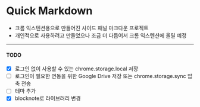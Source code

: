 # Quick Markdown

- 크롬 익스텐션용으로 만들어진 사이드 패널 마크다운 프로젝트
- 개인적으로 사용하려고 만들었으나 조금 더 다듬어서 크롬 익스텐션에 올릴 예정


---

#### TODO
- [x] 로그인 없이 사용할 수 있는 chrome.storage.local 저장
- [ ] 로그인이 필요한 연동을 위한 Google Drive 저장 또는 chrome.storage.sync 압축 전송
- [ ] 테마 추가
- [x] blocknote로 라이브러리 변경
